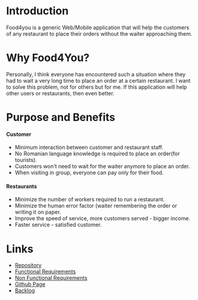 # **Introduction**
Food4you is a generic Web/Mobile application that will help the customers of any restaurant to place their orders without the waiter approaching them.

# **Why Food4You?**
Personally, I think everyone has encountered such a situation where they had to wait a very long time to place an order at a certain restaurant. I want to solve this problem, not for others but for me. If this application will help other users or restaurants, then even better.

# **Purpose and Benefits**
#### Customer
* Minimum interaction between customer and restaurant staff.
* No Romanian language knowledge is required to place an order(for tourists).
* Customers won't need to wait for the waiter anymore to place an order.
* When visiting in group, everyone can pay only for their food.
#### Restaurants
* Minimize the number of workers required to run a restaurant.
* Minimize the human error factor (waiter remembering the order or writing it on paper.
* Improve the speed of service, more customers served - bigger income.
* Faster service - satisfied customer.
# **Links**
* [Repository](https://github.com/ionatamanenco/food4you)
* [Functional Requirements](https://github.com/ionatamanenco/food4you/wiki/Functional-Requirements)
* [Non Functional Requirements](https://github.com/ionatamanenco/food4you/wiki/Non-Functional-Requirements)
* [Github Page](https://ionatamanenco.github.io/food4you/)
* [Backlog](https://github.com/users/ionatamanenco/projects/1)
